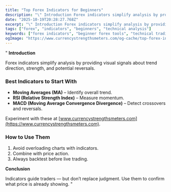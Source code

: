 ```yaml
---
title: "Top Forex Indicators for Beginners"
description: "\" Introduction Forex indicators simplify analysis by providing visual signals about trend direction, strength, and potential reversals..."
date: "2025-10-19T20:28:27.768Z"
excerpt: "\" Introduction Forex indicators simplify analysis by providing visual signals about trend direction, strength, and potential reversals. Best Indicators to Start With - Moving Averages (MA) – Identify overall trend. - RSI (Relative Strength Index) – Measure momentum. - MACD (Moving Average Convergence Divergence) – Detect crossovers and reversals. Experiment..."
tags: ["forex", "indicators", "beginners", "technical analysis"]
keywords: ["forex indicators", "beginner forex tools", "technical trading", "moving averages", "RSI MACD basics"]
ogImage: "https://www.currencystrengthsmeters.com/og-cache/top-forex-indicators-for-beginners.jpg"
---
```

"
**Introduction**

Forex indicators simplify analysis by providing visual signals about trend direction, strength, and potential reversals.

### Best Indicators to Start With

- **Moving Averages (MA)** – Identify overall trend.  
- **RSI (Relative Strength Index)** – Measure momentum.  
- **MACD (Moving Average Convergence Divergence)** – Detect crossovers and reversals.  

Experiment with these at [www.currencystrengthsmeters.com](https://www.currencystrengthsmeters.com).

### How to Use Them

1. Avoid overloading charts with indicators.  
2. Combine with price action.  
3. Always backtest before live trading.  

**Conclusion**

Indicators guide traders — but don’t replace judgment. Use them to confirm what price is already showing.
"
